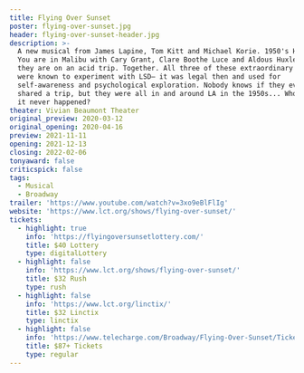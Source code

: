 ```yaml
---
title: Flying Over Sunset
poster: flying-over-sunset.jpg
header: flying-over-sunset-header.jpg
description: >-
  A new musical from James Lapine, Tom Kitt and Michael Korie. 1950's Hollywood.
  You are in Malibu with Cary Grant, Clare Boothe Luce and Aldous Huxley and
  they are on an acid trip. Together. All three of these extraordinary people
  were known to experiment with LSD– it was legal then and used for
  self-awareness and psychological exploration. Nobody knows if they ever really
  shared a trip, but they were all in and around LA in the 1950s... Who’s to say
  it never happened?
theater: Vivian Beaumont Theater
original_preview: 2020-03-12
original_opening: 2020-04-16
preview: 2021-11-11
opening: 2021-12-13
closing: 2022-02-06
tonyaward: false
criticspick: false
tags: 
  - Musical
  - Broadway
trailer: 'https://www.youtube.com/watch?v=3xo9eBlFlIg'
website: 'https://www.lct.org/shows/flying-over-sunset/'
tickets:
  - highlight: true
    info: 'https://flyingoversunsetlottery.com/'
    title: $40 Lottery
    type: digitalLottery
  - highlight: false
    info: 'https://www.lct.org/shows/flying-over-sunset/'
    title: $32 Rush
    type: rush
  - highlight: false
    info: 'https://www.lct.org/linctix/'
    title: $32 Linctix
    type: linctix
  - highlight: false
    info: 'https://www.telecharge.com/Broadway/Flying-Over-Sunset/Ticket'
    title: $87+ Tickets
    type: regular
---
```

